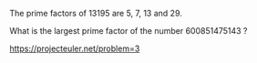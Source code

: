 The prime factors of 13195 are 5, 7, 13 and 29.

What is the largest prime factor of the number 600851475143 ?

https://projecteuler.net/problem=3
